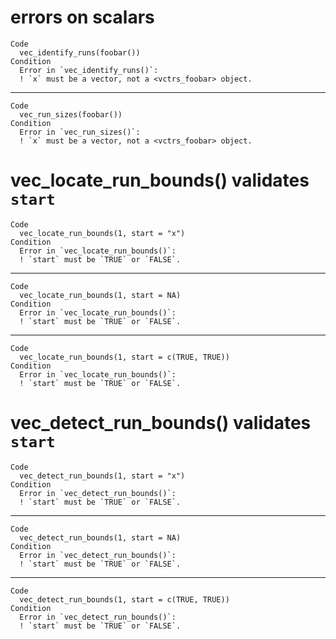 # errors on scalars

    Code
      vec_identify_runs(foobar())
    Condition
      Error in `vec_identify_runs()`:
      ! `x` must be a vector, not a <vctrs_foobar> object.

---

    Code
      vec_run_sizes(foobar())
    Condition
      Error in `vec_run_sizes()`:
      ! `x` must be a vector, not a <vctrs_foobar> object.

# vec_locate_run_bounds() validates `start`

    Code
      vec_locate_run_bounds(1, start = "x")
    Condition
      Error in `vec_locate_run_bounds()`:
      ! `start` must be `TRUE` or `FALSE`.

---

    Code
      vec_locate_run_bounds(1, start = NA)
    Condition
      Error in `vec_locate_run_bounds()`:
      ! `start` must be `TRUE` or `FALSE`.

---

    Code
      vec_locate_run_bounds(1, start = c(TRUE, TRUE))
    Condition
      Error in `vec_locate_run_bounds()`:
      ! `start` must be `TRUE` or `FALSE`.

# vec_detect_run_bounds() validates `start`

    Code
      vec_detect_run_bounds(1, start = "x")
    Condition
      Error in `vec_detect_run_bounds()`:
      ! `start` must be `TRUE` or `FALSE`.

---

    Code
      vec_detect_run_bounds(1, start = NA)
    Condition
      Error in `vec_detect_run_bounds()`:
      ! `start` must be `TRUE` or `FALSE`.

---

    Code
      vec_detect_run_bounds(1, start = c(TRUE, TRUE))
    Condition
      Error in `vec_detect_run_bounds()`:
      ! `start` must be `TRUE` or `FALSE`.

